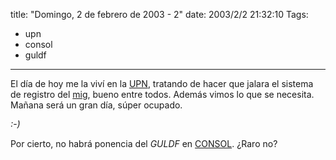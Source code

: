 title: "Domingo, 2 de febrero de 2003 - 2"
date: 2003/2/2 21:32:10
Tags:
- upn
- consol
- guldf
---
El día de hoy me la viví en la [UPN](http://www.upn.mx/), tratando de hacer que jalara el sistema de registro del [mig](http://rabade.net/), bueno entre todos. Además vimos lo que se necesita. Mañana será un gran día, súper ocupado.

_:-)_

Por cierto, no habrá ponencia del _GULDF_ en [CONSOL](http://consol.org.mx/). ¿Raro no?
